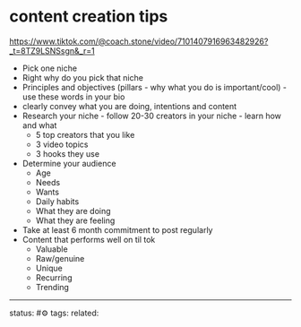 # content creation tips

https://www.tiktok.com/@coach.stone/video/7101407916963482926?_t=8TZ9LSNSsgn&_r=1

 - Pick one niche
 - Right why do you pick that niche
 - Principles and objectives (pillars - why what you do is important/cool) - use these words in your bio
 -  clearly convey what you are doing, intentions and content
 - Research your niche - follow 20-30 creators in your niche - learn how and what
	 - 5 top creators that you like
	 - 3 video topics
	 - 3 hooks they use
- Determine your audience
	- Age
	- Needs
	- Wants
	- Daily habits
	- What they are doing
	- What they are feeling
- Take at least 6 month commitment to post regularly
- Content that performs well on til tok
	- Valuable
	- Raw/genuine 
	- Unique
	- Recurring
	- Trending





---
status: #⚙️ 
tags: 
related: 
